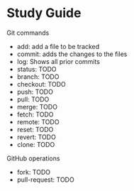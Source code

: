 # Study Guide

Git commands
- add: add a file to be tracked
- commit: adds the changes to the files
- log: Shows all prior commits
- status: TODO
- branch: TODO
- checkout: TODO
- push: TODO
- pull: TODO
- merge: TODO
- fetch: TODO
- remote: TODO
- reset: TODO
- revert: TODO
- clone: TODO

GitHub operations
- fork: TODO
- pull-request: TODO
